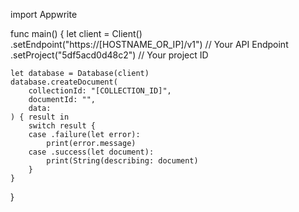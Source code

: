import Appwrite

func main() {
    let client = Client()
      .setEndpoint("https://[HOSTNAME_OR_IP]/v1") // Your API Endpoint
      .setProject("5df5acd0d48c2") // Your project ID

    let database = Database(client)
    database.createDocument(
        collectionId: "[COLLECTION_ID]",
        documentId: "",
        data: 
    ) { result in
        switch result {
        case .failure(let error):
            print(error.message)
        case .success(let document):
            print(String(describing: document)
        }
    }
}
